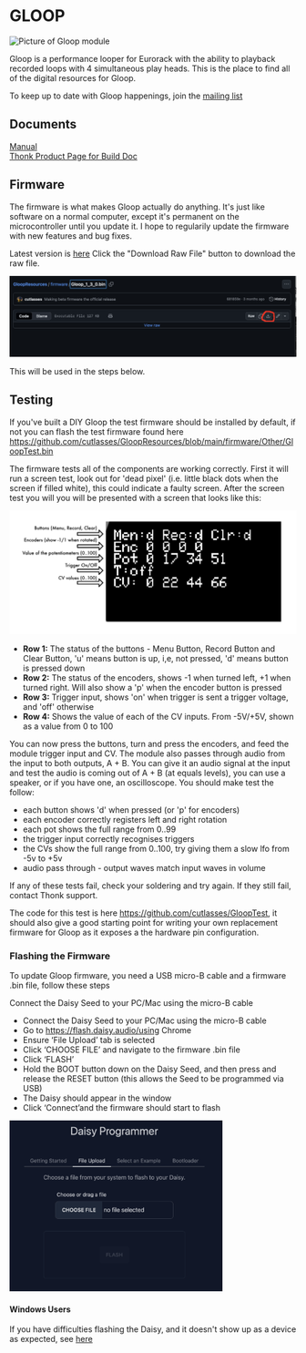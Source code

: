 # GLOOP

<img src="https://www.thonk.co.uk/wp-content/uploads/2024/11/cutlasses-gloop-front-700x700.jpg" alt="Picture of Gloop module" width="300" height="300">


Gloop is a performance looper for Eurorack with the ability to playback recorded loops with 4 simultaneous play heads. This is the place to find all of the digital resources for Gloop.

To keep up to date with Gloop happenings, join the [mailing list](https://www.cutlasses.co.uk/cutlasses-instruments/gloop-update/)

## Documents
[Manual](https://github.com/cutlasses/GloopResources/blob/main/Manuals/Manual%201.3.0.pdf)  
[Thonk Product Page for Build Doc](https://www.thonk.co.uk/shop/cutlasses-gloop/)  

## Firmware

The firmware is what makes Gloop actually do anything. It's just like software on a normal computer, except it's permanent on the microcontroller until you update it. I hope to regularily update the firmware with new features and bug fixes.

Latest version is [here](https://github.com/cutlasses/GloopResources/blob/main/firmware/Gloop_1_3_0.bin) Click the "Download Raw File" button to download the raw file.

<img src="https://github.com/cutlasses/GloopResources/blob/main/images/Firmware%20download.png" alt="Picture of Github download button">

This will be used in the steps below.

## Testing

If you've built a DIY Gloop the test firmware should be installed by default, if not you can flash the test firmware found here https://github.com/cutlasses/GloopResources/blob/main/firmware/Other/GloopTest.bin

The firmware tests all of the components are working correctly. First it will run a screen test, look out for 'dead pixel' (i.e. little black dots when the screen if filled white), this could indicate a faulty screen. After the screen test you will you will be presented with a screen that looks like this:

<img src="https://github.com/cutlasses/GloopResources/blob/main/images/GloopTest.png" alt="Picture of Gloop Test firmware">

- **Row 1:** The status of the buttons - Menu Button, Record Button and Clear Button, 'u' means button is up, i,e, not pressed, 'd' means button is pressed down
- **Row 2:** The status of the encoders, shows -1 when turned left, +1 when turned right. Will also show a 'p' when the encoder button is pressed
- **Row 3:** Trigger input, shows 'on' when trigger is sent a trigger voltage, and 'off' otherwise
- **Row 4:** Shows the value of each of the CV inputs. From -5V/+5V, shown as a value from 0 to 100

You can now press the buttons, turn and press the encoders, and feed the module trigger input and CV. The module also passes through audio from the input to both outputs, A + B. You can give it an audio signal at the input and test the audio is coming out of A + B (at equals levels), you can use a speaker, or if you have one, an oscilloscope. You should make test the follow:
- each button shows 'd' when pressed (or 'p' for encoders)
- each encoder correctly registers left and right rotation
- each pot shows the full range from 0..99
- the trigger input correctly recognises triggers
- the CVs show the full range from 0..100, try giving them a slow lfo from -5v to +5v
- audio pass through - output waves match input waves in volume

If any of these tests fail, check your soldering and try again. If they still fail, contact Thonk support.

The code for this test is here https://github.com/cutlasses/GloopTest, it should also give a good starting point for writing your own replacement firmware for Gloop as it exposes a the hardware pin configuration.

### Flashing the Firmware

To update Gloop firmware, you need a USB micro-B cable and a firmware .bin file, follow these steps

Connect the Daisy Seed to your PC/Mac using the micro-B cable
- Connect the Daisy Seed to your PC/Mac using the micro-B cable
- Go to https://flash.daisy.audio/using Chrome
- Ensure ‘File Upload’ tab is selected
- Click ‘CHOOSE FILE’ and navigate to the firmware .bin file
- Click ‘FLASH’
- Hold the BOOT button down on the Daisy Seed, and then press and release the RESET button (this allows the Seed to be programmed via USB)
- The Daisy should appear in the window
- Click ‘Connect’and the firmware should start to flash

<img src="https://github.com/cutlasses/GloopResources/blob/main/images/DaisyProgrammer1.png" alt="Picture of Daisy flash page" height="300">

#### Windows Users
If you have difficulties flashing the Daisy, and it doesn't show up as a device as expected, see [here](https://github.com/electro-smith/DaisyWiki/wiki/Using-Zadig-to-Reset-USB-Driver-(Windows-Only)) 


